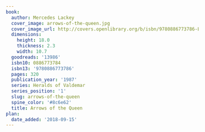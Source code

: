 ```yaml
---
book:
  author: Mercedes Lackey
  cover_image: arrows-of-the-queen.jpg
  cover_image_url: http://covers.openlibrary.org/b/isbn/9780886773786-L.jpg
  dimensions:
    height: 18.0
    thickness: 2.3
    width: 10.7
  goodreads: '13986'
  isbn10: 0886773784
  isbn13: '9780886773786'
  pages: 320
  publication_year: '1987'
  series: Heralds of Valdemar
  series_position: '1'
  slug: arrows-of-the-queen
  spine_color: '#8c6e62'
  title: Arrows of the Queen
plan:
  date_added: '2018-09-15'
---
```


